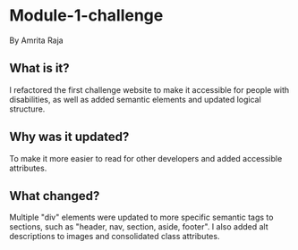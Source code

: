 # Module-1-challenge
By Amrita Raja

## What is it?
I refactored the first challenge website to make it accessible for people with disabilities, as well as added semantic elements and updated logical structure.

## Why was it updated?
To make it more easier to read for other developers and added accessible attributes.

## What changed?
Multiple "div" elements were updated to more specific semantic tags to sections, such as "header, nav, section, aside, footer". I also added alt descriptions to images and consolidated class attributes. 

